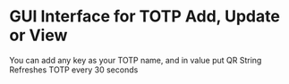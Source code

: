 # GUI Interface for TOTP Add, Update or View

You can add any key as your TOTP name, and in value put QR String
Refreshes TOTP every 30 seconds
